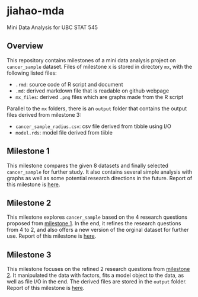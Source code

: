 # jiahao-mda
Mini Data Analysis for UBC STAT 545

## Overview
This repository contains milestones of a mini data analysis project on `cancer_sample` dataset. Files of milestone x is stored in directory `mx`, with the following listed files:
- `.rmd`: source code of R script and document
- `.md`: derived markdown file that is readable on github webpage
- `mx_files`: derived `.png` files which are graphs made from the R script

Parallel to the `mx` folders, there is an `output` folder that contains the output files derived from milestone 3:
- `cancer_sample_radius.csv`: csv file derived from tibble using I/O
- `model.rds`: model file derived from tiible

## Milestone 1
This milestone compares the given 8 datasets and finally selected `cancer_sample` for further study. It also contains several simple analysis with graphs as well as some potential research directions in the future. Report of this milestone is [here](m1/m1.md).

## Milestone 2
This milestone explores `cancer_sample` based on the 4 research questions proposed from [milestone 1](m1/m1.md). In the end, it refines the research questions from 4 to 2, and also offers a new version of the orginal dataset for further use. Report of this milestone is [here](m2/m2.md).

## Milestone 3
This milestone focuses on the refined 2 research questions from [milestone 2](m2/m2.md). It manipulated the data with factors, fits a model object to the data, as well as file I/O in the end. The derived files are stored in the `output` folder. Report of this milestone is [here](m3/mini-project-3.md).
